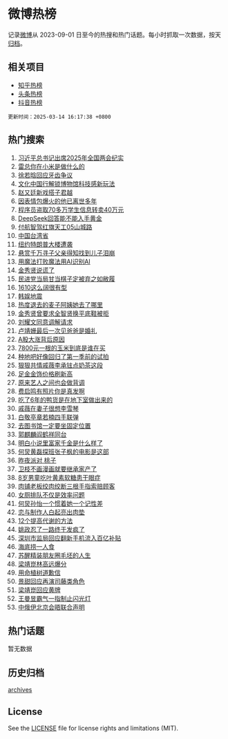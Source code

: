 # 微博热榜

记录[微博](https://www.weibo.com)从 2023-09-01 日至今的热搜和热门话题。每小时抓取一次数据，按天[归档](archives)。

## 相关项目

- [知乎热榜](https://github.com/hotarchive/zhihu)
- [头条热榜](https://github.com/hotarchive/toutiao)
- [抖音热榜](https://github.com/hotarchive/douyin)


`更新时间：2025-03-14 16:17:38 +0800`

## 热门搜索

1. [习近平总书记出席2025年全国两会纪实](https://m.weibo.cn/search?containerid=100103type%3D1%26t%3D10%26q%3D%23%E4%B9%A0%E8%BF%91%E5%B9%B3%E6%80%BB%E4%B9%A6%E8%AE%B0%E5%87%BA%E5%B8%AD2025%E5%B9%B4%E5%85%A8%E5%9B%BD%E4%B8%A4%E4%BC%9A%E7%BA%AA%E5%AE%9E%23&stream_entry_id=51&isnewpage=1&extparam=seat%3D1%26cate%3D10103%26dgr%3D0%26filter_type%3Drealtimehot%26stream_entry_id%3D51%26c_type%3D51%26q%3D%2523%25E4%25B9%25A0%25E8%25BF%2591%25E5%25B9%25B3%25E6%2580%25BB%25E4%25B9%25A6%25E8%25AE%25B0%25E5%2587%25BA%25E5%25B8%25AD2025%25E5%25B9%25B4%25E5%2585%25A8%25E5%259B%25BD%25E4%25B8%25A4%25E4%25BC%259A%25E7%25BA%25AA%25E5%25AE%259E%2523%26pos%3D0%26display_time%3D1741940257%26pre_seqid%3D17419402569780352105856)
1. [雷总你在小米是做什么的](https://m.weibo.cn/search?containerid=100103type%3D1%26t%3D10%26q%3D%E9%9B%B7%E6%80%BB%E4%BD%A0%E5%9C%A8%E5%B0%8F%E7%B1%B3%E6%98%AF%E5%81%9A%E4%BB%80%E4%B9%88%E7%9A%84&stream_entry_id=31&isnewpage=1&extparam=seat%3D1%26filter_type%3Drealtimehot%26c_type%3D31%26lcate%3D5001%26pos%3D0%26cate%3D5001%26flag%3D0%26q%3D%25E9%259B%25B7%25E6%2580%25BB%25E4%25BD%25A0%25E5%259C%25A8%25E5%25B0%258F%25E7%25B1%25B3%25E6%2598%25AF%25E5%2581%259A%25E4%25BB%2580%25E4%25B9%2588%25E7%259A%2584%26stream_entry_id%3D31%26band_rank%3D1%26realpos%3D1%26dgr%3D0%26display_time%3D1741940257%26pre_seqid%3D17419402569780352105856)
1. [徐若晗回应牙齿争议](https://m.weibo.cn/search?containerid=100103type%3D1%26t%3D10%26q%3D%23%E5%BE%90%E8%8B%A5%E6%99%97%E5%9B%9E%E5%BA%94%E7%89%99%E9%BD%BF%E4%BA%89%E8%AE%AE%23&stream_entry_id=31&isnewpage=1&extparam=seat%3D1%26filter_type%3Drealtimehot%26c_type%3D31%26lcate%3D5001%26pos%3D1%26cate%3D5001%26flag%3D1%26q%3D%2523%25E5%25BE%2590%25E8%258B%25A5%25E6%2599%2597%25E5%259B%259E%25E5%25BA%2594%25E7%2589%2599%25E9%25BD%25BF%25E4%25BA%2589%25E8%25AE%25AE%2523%26stream_entry_id%3D31%26band_rank%3D2%26realpos%3D2%26dgr%3D0%26display_time%3D1741940257%26pre_seqid%3D17419402569780352105856)
1. [文化中国行解锁博物馆科技感新玩法](https://m.weibo.cn/search?containerid=100103type%3D1%26t%3D10%26q%3D%23%E6%96%87%E5%8C%96%E4%B8%AD%E5%9B%BD%E8%A1%8C%E8%A7%A3%E9%94%81%E5%8D%9A%E7%89%A9%E9%A6%86%E7%A7%91%E6%8A%80%E6%84%9F%E6%96%B0%E7%8E%A9%E6%B3%95%23&stream_entry_id=31&isnewpage=1&extparam=seat%3D1%26filter_type%3Drealtimehot%26c_type%3D31%26lcate%3D5001%26pos%3D2%26cate%3D5001%26flag%3D0%26q%3D%2523%25E6%2596%2587%25E5%258C%2596%25E4%25B8%25AD%25E5%259B%25BD%25E8%25A1%258C%25E8%25A7%25A3%25E9%2594%2581%25E5%258D%259A%25E7%2589%25A9%25E9%25A6%2586%25E7%25A7%2591%25E6%258A%2580%25E6%2584%259F%25E6%2596%25B0%25E7%258E%25A9%25E6%25B3%2595%2523%26stream_entry_id%3D31%26band_rank%3D3%26realpos%3D3%26dgr%3D0%26display_time%3D1741940257%26pre_seqid%3D17419402569780352105856)
1. [赵又廷新戏搭子君越](https://m.weibo.cn/search?containerid=100103type%3D1%26t%3D10%26q%3D%23%E8%B5%B5%E5%8F%88%E5%BB%B7%E6%96%B0%E6%88%8F%E6%90%AD%E5%AD%90%E5%90%9B%E8%B6%8A%23&stream_entry_id=31&isnewpage=1&extparam=seat%3D1%26is_ad_pos%3D1%26filter_type%3Drealtimehot%26c_type%3D31%26lcate%3D5001%26pos%3D3%26cate%3D5001%26adid%3D278841%26q%3D%2523%25E8%25B5%25B5%25E5%258F%2588%25E5%25BB%25B7%25E6%2596%25B0%25E6%2588%258F%25E6%2590%25AD%25E5%25AD%2590%25E5%2590%259B%25E8%25B6%258A%2523%26dgr%3D0%26band_rank%3D4%26stream_entry_id%3D31%26topic_ad%3D1%26display_time%3D1741940257%26pre_seqid%3D17419402569780352105856)
1. [因表情包爆火的他已离世多年](https://m.weibo.cn/search?containerid=100103type%3D1%26t%3D10%26q%3D%23%E5%9B%A0%E8%A1%A8%E6%83%85%E5%8C%85%E7%88%86%E7%81%AB%E7%9A%84%E4%BB%96%E5%B7%B2%E7%A6%BB%E4%B8%96%E5%A4%9A%E5%B9%B4%23&stream_entry_id=31&isnewpage=1&extparam=seat%3D1%26filter_type%3Drealtimehot%26c_type%3D31%26lcate%3D5001%26pos%3D4%26cate%3D5001%26flag%3D1%26q%3D%2523%25E5%259B%25A0%25E8%25A1%25A8%25E6%2583%2585%25E5%258C%2585%25E7%2588%2586%25E7%2581%25AB%25E7%259A%2584%25E4%25BB%2596%25E5%25B7%25B2%25E7%25A6%25BB%25E4%25B8%2596%25E5%25A4%259A%25E5%25B9%25B4%2523%26stream_entry_id%3D31%26band_rank%3D4%26realpos%3D4%26dgr%3D0%26display_time%3D1741940257%26pre_seqid%3D17419402569780352105856)
1. [程序员盗取70多万学生信息转卖40万元](https://m.weibo.cn/search?containerid=100103type%3D1%26t%3D10%26q%3D%23%E7%A8%8B%E5%BA%8F%E5%91%98%E7%9B%97%E5%8F%9670%E5%A4%9A%E4%B8%87%E5%AD%A6%E7%94%9F%E4%BF%A1%E6%81%AF%E8%BD%AC%E5%8D%9640%E4%B8%87%E5%85%83%23&stream_entry_id=31&isnewpage=1&extparam=seat%3D1%26filter_type%3Drealtimehot%26c_type%3D31%26lcate%3D5001%26pos%3D5%26cate%3D5001%26flag%3D1%26q%3D%2523%25E7%25A8%258B%25E5%25BA%258F%25E5%2591%2598%25E7%259B%2597%25E5%258F%259670%25E5%25A4%259A%25E4%25B8%2587%25E5%25AD%25A6%25E7%2594%259F%25E4%25BF%25A1%25E6%2581%25AF%25E8%25BD%25AC%25E5%258D%259640%25E4%25B8%2587%25E5%2585%2583%2523%26stream_entry_id%3D31%26band_rank%3D5%26realpos%3D5%26dgr%3D0%26display_time%3D1741940257%26pre_seqid%3D17419402569780352105856)
1. [DeepSeek回答能不能入手黄金](https://m.weibo.cn/search?containerid=100103type%3D1%26t%3D10%26q%3D%23DeepSeek%E5%9B%9E%E7%AD%94%E8%83%BD%E4%B8%8D%E8%83%BD%E5%85%A5%E6%89%8B%E9%BB%84%E9%87%91%23&stream_entry_id=31&isnewpage=1&extparam=seat%3D1%26filter_type%3Drealtimehot%26c_type%3D31%26lcate%3D5001%26pos%3D6%26cate%3D5001%26flag%3D0%26q%3D%2523DeepSeek%25E5%259B%259E%25E7%25AD%2594%25E8%2583%25BD%25E4%25B8%258D%25E8%2583%25BD%25E5%2585%25A5%25E6%2589%258B%25E9%25BB%2584%25E9%2587%2591%2523%26stream_entry_id%3D31%26band_rank%3D6%26realpos%3D6%26dgr%3D0%26display_time%3D1741940257%26pre_seqid%3D17419402569780352105856)
1. [付航智驾红旗天工05山城路](https://m.weibo.cn/search?containerid=100103type%3D1%26t%3D10%26q%3D%23%E4%BB%98%E8%88%AA%E6%99%BA%E9%A9%BE%E7%BA%A2%E6%97%97%E5%A4%A9%E5%B7%A505%E5%B1%B1%E5%9F%8E%E8%B7%AF%23&stream_entry_id=31&isnewpage=1&extparam=seat%3D1%26is_ad_pos%3D1%26filter_type%3Drealtimehot%26c_type%3D31%26lcate%3D5001%26pos%3D7%26cate%3D5001%26adid%3D279066%26q%3D%2523%25E4%25BB%2598%25E8%2588%25AA%25E6%2599%25BA%25E9%25A9%25BE%25E7%25BA%25A2%25E6%2597%2597%25E5%25A4%25A9%25E5%25B7%25A505%25E5%25B1%25B1%25E5%259F%258E%25E8%25B7%25AF%2523%26dgr%3D0%26band_rank%3D7%26stream_entry_id%3D31%26topic_ad%3D1%26display_time%3D1741940257%26pre_seqid%3D17419402569780352105856)
1. [中国台湾省](https://m.weibo.cn/search?containerid=100103type%3D1%26t%3D10%26q%3D%23%E4%B8%AD%E5%9B%BD%E5%8F%B0%E6%B9%BE%E7%9C%81%23&stream_entry_id=31&isnewpage=1&extparam=seat%3D1%26filter_type%3Drealtimehot%26c_type%3D31%26lcate%3D5001%26pos%3D8%26cate%3D5001%26flag%3D16%26q%3D%2523%25E4%25B8%25AD%25E5%259B%25BD%25E5%258F%25B0%25E6%25B9%25BE%25E7%259C%2581%2523%26stream_entry_id%3D31%26band_rank%3D7%26realpos%3D7%26dgr%3D0%26display_time%3D1741940257%26pre_seqid%3D17419402569780352105856)
1. [纽约特朗普大楼遭袭](https://m.weibo.cn/search?containerid=100103type%3D1%26t%3D10%26q%3D%23%E7%BA%BD%E7%BA%A6%E7%89%B9%E6%9C%97%E6%99%AE%E5%A4%A7%E6%A5%BC%E9%81%AD%E8%A2%AD%23&stream_entry_id=31&isnewpage=1&extparam=seat%3D1%26filter_type%3Drealtimehot%26c_type%3D31%26lcate%3D5001%26pos%3D9%26cate%3D5001%26flag%3D1%26q%3D%2523%25E7%25BA%25BD%25E7%25BA%25A6%25E7%2589%25B9%25E6%259C%2597%25E6%2599%25AE%25E5%25A4%25A7%25E6%25A5%25BC%25E9%2581%25AD%25E8%25A2%25AD%2523%26stream_entry_id%3D31%26band_rank%3D8%26realpos%3D8%26dgr%3D0%26display_time%3D1741940257%26pre_seqid%3D17419402569780352105856)
1. [悬赏千万寻子父亲得知找到儿子泪崩](https://m.weibo.cn/search?containerid=100103type%3D1%26t%3D10%26q%3D%23%E6%82%AC%E8%B5%8F%E5%8D%83%E4%B8%87%E5%AF%BB%E5%AD%90%E7%88%B6%E4%BA%B2%E5%BE%97%E7%9F%A5%E6%89%BE%E5%88%B0%E5%84%BF%E5%AD%90%E6%B3%AA%E5%B4%A9%23&stream_entry_id=31&isnewpage=1&extparam=seat%3D1%26filter_type%3Drealtimehot%26c_type%3D31%26lcate%3D5001%26pos%3D10%26cate%3D5001%26flag%3D1%26q%3D%2523%25E6%2582%25AC%25E8%25B5%258F%25E5%258D%2583%25E4%25B8%2587%25E5%25AF%25BB%25E5%25AD%2590%25E7%2588%25B6%25E4%25BA%25B2%25E5%25BE%2597%25E7%259F%25A5%25E6%2589%25BE%25E5%2588%25B0%25E5%2584%25BF%25E5%25AD%2590%25E6%25B3%25AA%25E5%25B4%25A9%2523%26stream_entry_id%3D31%26band_rank%3D9%26realpos%3D9%26dgr%3D0%26display_time%3D1741940257%26pre_seqid%3D17419402569780352105856)
1. [用魔法打败魔法用AI识别AI](https://m.weibo.cn/search?containerid=100103type%3D1%26t%3D10%26q%3D%23%E7%94%A8%E9%AD%94%E6%B3%95%E6%89%93%E8%B4%A5%E9%AD%94%E6%B3%95%E7%94%A8AI%E8%AF%86%E5%88%ABAI%23&stream_entry_id=31&isnewpage=1&extparam=seat%3D1%26filter_type%3Drealtimehot%26c_type%3D31%26lcate%3D5001%26pos%3D11%26cate%3D5001%26flag%3D1%26q%3D%2523%25E7%2594%25A8%25E9%25AD%2594%25E6%25B3%2595%25E6%2589%2593%25E8%25B4%25A5%25E9%25AD%2594%25E6%25B3%2595%25E7%2594%25A8AI%25E8%25AF%2586%25E5%2588%25ABAI%2523%26stream_entry_id%3D31%26band_rank%3D10%26realpos%3D10%26dgr%3D0%26display_time%3D1741940257%26pre_seqid%3D17419402569780352105856)
1. [金秀贤说谎了](https://m.weibo.cn/search?containerid=100103type%3D1%26t%3D10%26q%3D%23%E9%87%91%E7%A7%80%E8%B4%A4%E8%AF%B4%E8%B0%8E%E4%BA%86%23&stream_entry_id=31&isnewpage=1&extparam=seat%3D1%26filter_type%3Drealtimehot%26c_type%3D31%26lcate%3D5001%26pos%3D12%26cate%3D5001%26flag%3D1%26q%3D%2523%25E9%2587%2591%25E7%25A7%2580%25E8%25B4%25A4%25E8%25AF%25B4%25E8%25B0%258E%25E4%25BA%2586%2523%26stream_entry_id%3D31%26band_rank%3D11%26realpos%3D11%26dgr%3D0%26display_time%3D1741940257%26pre_seqid%3D17419402569780352105856)
1. [民进党当局甘当棋子定被弃之如敝履](https://m.weibo.cn/search?containerid=100103type%3D1%26t%3D10%26q%3D%23%E6%B0%91%E8%BF%9B%E5%85%9A%E5%BD%93%E5%B1%80%E7%94%98%E5%BD%93%E6%A3%8B%E5%AD%90%E5%AE%9A%E8%A2%AB%E5%BC%83%E4%B9%8B%E5%A6%82%E6%95%9D%E5%B1%A5%23&stream_entry_id=31&isnewpage=1&extparam=seat%3D1%26filter_type%3Drealtimehot%26c_type%3D31%26lcate%3D5001%26pos%3D13%26cate%3D5001%26flag%3D1%26q%3D%2523%25E6%25B0%2591%25E8%25BF%259B%25E5%2585%259A%25E5%25BD%2593%25E5%25B1%2580%25E7%2594%2598%25E5%25BD%2593%25E6%25A3%258B%25E5%25AD%2590%25E5%25AE%259A%25E8%25A2%25AB%25E5%25BC%2583%25E4%25B9%258B%25E5%25A6%2582%25E6%2595%259D%25E5%25B1%25A5%2523%26stream_entry_id%3D31%26band_rank%3D12%26realpos%3D12%26dgr%3D0%26display_time%3D1741940257%26pre_seqid%3D17419402569780352105856)
1. [1610这么阔很有型](https://m.weibo.cn/search?containerid=100103type%3D1%26t%3D10%26q%3D%231610%E8%BF%99%E4%B9%88%E9%98%94%E5%BE%88%E6%9C%89%E5%9E%8B%23&stream_entry_id=31&isnewpage=1&extparam=seat%3D1%26filter_type%3Drealtimehot%26c_type%3D31%26lcate%3D5001%26pos%3D14%26cate%3D5001%26flag%3D1%26realpos%3D13%26q%3D%25231610%25E8%25BF%2599%25E4%25B9%2588%25E9%2598%2594%25E5%25BE%2588%25E6%259C%2589%25E5%259E%258B%2523%26dgr%3D0%26band_rank%3D13%26stream_entry_id%3D31%26adid%3D279086%26display_time%3D1741940257%26pre_seqid%3D17419402569780352105856)
1. [韩娱地震](https://m.weibo.cn/search?containerid=100103type%3D1%26t%3D10%26q%3D%E9%9F%A9%E5%A8%B1%E5%9C%B0%E9%9C%87&stream_entry_id=31&isnewpage=1&extparam=seat%3D1%26filter_type%3Drealtimehot%26c_type%3D31%26lcate%3D5001%26pos%3D15%26cate%3D5001%26flag%3D2%26q%3D%25E9%259F%25A9%25E5%25A8%25B1%25E5%259C%25B0%25E9%259C%2587%26stream_entry_id%3D31%26band_rank%3D14%26realpos%3D14%26dgr%3D0%26display_time%3D1741940257%26pre_seqid%3D17419402569780352105856)
1. [热度退去的麦子阿姨她去了哪里](https://m.weibo.cn/search?containerid=100103type%3D1%26t%3D10%26q%3D%23%E7%83%AD%E5%BA%A6%E9%80%80%E5%8E%BB%E7%9A%84%E9%BA%A6%E5%AD%90%E9%98%BF%E5%A7%A8%E5%A5%B9%E5%8E%BB%E4%BA%86%E5%93%AA%E9%87%8C%23&stream_entry_id=31&isnewpage=1&extparam=seat%3D1%26filter_type%3Drealtimehot%26c_type%3D31%26lcate%3D5001%26pos%3D16%26cate%3D5001%26flag%3D1%26q%3D%2523%25E7%2583%25AD%25E5%25BA%25A6%25E9%2580%2580%25E5%258E%25BB%25E7%259A%2584%25E9%25BA%25A6%25E5%25AD%2590%25E9%2598%25BF%25E5%25A7%25A8%25E5%25A5%25B9%25E5%258E%25BB%25E4%25BA%2586%25E5%2593%25AA%25E9%2587%258C%2523%26stream_entry_id%3D31%26band_rank%3D15%26realpos%3D15%26dgr%3D0%26display_time%3D1741940257%26pre_seqid%3D17419402569780352105856)
1. [金秀贤曾要求全智贤换平底鞋被拒](https://m.weibo.cn/search?containerid=100103type%3D1%26t%3D10%26q%3D%23%E9%87%91%E7%A7%80%E8%B4%A4%E6%9B%BE%E8%A6%81%E6%B1%82%E5%85%A8%E6%99%BA%E8%B4%A4%E6%8D%A2%E5%B9%B3%E5%BA%95%E9%9E%8B%E8%A2%AB%E6%8B%92%23&stream_entry_id=31&isnewpage=1&extparam=seat%3D1%26filter_type%3Drealtimehot%26c_type%3D31%26lcate%3D5001%26pos%3D17%26cate%3D5001%26flag%3D1%26q%3D%2523%25E9%2587%2591%25E7%25A7%2580%25E8%25B4%25A4%25E6%259B%25BE%25E8%25A6%2581%25E6%25B1%2582%25E5%2585%25A8%25E6%2599%25BA%25E8%25B4%25A4%25E6%258D%25A2%25E5%25B9%25B3%25E5%25BA%2595%25E9%259E%258B%25E8%25A2%25AB%25E6%258B%2592%2523%26stream_entry_id%3D31%26band_rank%3D16%26realpos%3D16%26dgr%3D0%26display_time%3D1741940257%26pre_seqid%3D17419402569780352105856)
1. [刘耀文同意调解请求](https://m.weibo.cn/search?containerid=100103type%3D1%26t%3D10%26q%3D%23%E5%88%98%E8%80%80%E6%96%87%E5%90%8C%E6%84%8F%E8%B0%83%E8%A7%A3%E8%AF%B7%E6%B1%82%23&stream_entry_id=31&isnewpage=1&extparam=seat%3D1%26filter_type%3Drealtimehot%26c_type%3D31%26lcate%3D5001%26pos%3D18%26cate%3D5001%26flag%3D1%26q%3D%2523%25E5%2588%2598%25E8%2580%2580%25E6%2596%2587%25E5%2590%258C%25E6%2584%258F%25E8%25B0%2583%25E8%25A7%25A3%25E8%25AF%25B7%25E6%25B1%2582%2523%26stream_entry_id%3D31%26band_rank%3D17%26realpos%3D17%26dgr%3D0%26display_time%3D1741940257%26pre_seqid%3D17419402569780352105856)
1. [卢靖姗最后一次见爸爸是婚礼](https://m.weibo.cn/search?containerid=100103type%3D1%26t%3D10%26q%3D%23%E5%8D%A2%E9%9D%96%E5%A7%97%E6%9C%80%E5%90%8E%E4%B8%80%E6%AC%A1%E8%A7%81%E7%88%B8%E7%88%B8%E6%98%AF%E5%A9%9A%E7%A4%BC%23&stream_entry_id=31&isnewpage=1&extparam=seat%3D1%26filter_type%3Drealtimehot%26c_type%3D31%26lcate%3D5001%26pos%3D19%26cate%3D5001%26flag%3D1%26q%3D%2523%25E5%258D%25A2%25E9%259D%2596%25E5%25A7%2597%25E6%259C%2580%25E5%2590%258E%25E4%25B8%2580%25E6%25AC%25A1%25E8%25A7%2581%25E7%2588%25B8%25E7%2588%25B8%25E6%2598%25AF%25E5%25A9%259A%25E7%25A4%25BC%2523%26stream_entry_id%3D31%26band_rank%3D18%26realpos%3D18%26dgr%3D0%26display_time%3D1741940257%26pre_seqid%3D17419402569780352105856)
1. [A股大涨背后原因](https://m.weibo.cn/search?containerid=100103type%3D1%26t%3D10%26q%3D%23A%E8%82%A1%E5%A4%A7%E6%B6%A8%E8%83%8C%E5%90%8E%E5%8E%9F%E5%9B%A0%23&stream_entry_id=31&isnewpage=1&extparam=seat%3D1%26filter_type%3Drealtimehot%26c_type%3D31%26lcate%3D5001%26pos%3D20%26cate%3D5001%26flag%3D0%26q%3D%2523A%25E8%2582%25A1%25E5%25A4%25A7%25E6%25B6%25A8%25E8%2583%258C%25E5%2590%258E%25E5%258E%259F%25E5%259B%25A0%2523%26stream_entry_id%3D31%26band_rank%3D19%26realpos%3D19%26dgr%3D0%26display_time%3D1741940257%26pre_seqid%3D17419402569780352105856)
1. [7800元一根的玉米到底是谁在买](https://m.weibo.cn/search?containerid=100103type%3D1%26t%3D10%26q%3D%237800%E5%85%83%E4%B8%80%E6%A0%B9%E7%9A%84%E7%8E%89%E7%B1%B3%E5%88%B0%E5%BA%95%E6%98%AF%E8%B0%81%E5%9C%A8%E4%B9%B0%23&stream_entry_id=31&isnewpage=1&extparam=seat%3D1%26filter_type%3Drealtimehot%26c_type%3D31%26lcate%3D5001%26pos%3D21%26cate%3D5001%26flag%3D1%26q%3D%25237800%25E5%2585%2583%25E4%25B8%2580%25E6%25A0%25B9%25E7%259A%2584%25E7%258E%2589%25E7%25B1%25B3%25E5%2588%25B0%25E5%25BA%2595%25E6%2598%25AF%25E8%25B0%2581%25E5%259C%25A8%25E4%25B9%25B0%2523%26stream_entry_id%3D31%26band_rank%3D20%26realpos%3D20%26dgr%3D0%26display_time%3D1741940257%26pre_seqid%3D17419402569780352105856)
1. [种地吧好像回归了第一季前的试拍](https://m.weibo.cn/search?containerid=100103type%3D1%26t%3D10%26q%3D%E7%A7%8D%E5%9C%B0%E5%90%A7%E5%A5%BD%E5%83%8F%E5%9B%9E%E5%BD%92%E4%BA%86%E7%AC%AC%E4%B8%80%E5%AD%A3%E5%89%8D%E7%9A%84%E8%AF%95%E6%8B%8D&stream_entry_id=31&isnewpage=1&extparam=seat%3D1%26filter_type%3Drealtimehot%26c_type%3D31%26lcate%3D5001%26pos%3D22%26cate%3D5001%26flag%3D1%26q%3D%25E7%25A7%258D%25E5%259C%25B0%25E5%2590%25A7%25E5%25A5%25BD%25E5%2583%258F%25E5%259B%259E%25E5%25BD%2592%25E4%25BA%2586%25E7%25AC%25AC%25E4%25B8%2580%25E5%25AD%25A3%25E5%2589%258D%25E7%259A%2584%25E8%25AF%2595%25E6%258B%258D%26stream_entry_id%3D31%26band_rank%3D21%26realpos%3D21%26dgr%3D0%26display_time%3D1741940257%26pre_seqid%3D17419402569780352105856)
1. [狠狠共情戚薇李承铉点奶茶这段](https://m.weibo.cn/search?containerid=100103type%3D1%26t%3D10%26q%3D%E7%8B%A0%E7%8B%A0%E5%85%B1%E6%83%85%E6%88%9A%E8%96%87%E6%9D%8E%E6%89%BF%E9%93%89%E7%82%B9%E5%A5%B6%E8%8C%B6%E8%BF%99%E6%AE%B5&stream_entry_id=31&isnewpage=1&extparam=seat%3D1%26filter_type%3Drealtimehot%26c_type%3D31%26lcate%3D5001%26pos%3D23%26cate%3D5001%26flag%3D1%26q%3D%25E7%258B%25A0%25E7%258B%25A0%25E5%2585%25B1%25E6%2583%2585%25E6%2588%259A%25E8%2596%2587%25E6%259D%258E%25E6%2589%25BF%25E9%2593%2589%25E7%2582%25B9%25E5%25A5%25B6%25E8%258C%25B6%25E8%25BF%2599%25E6%25AE%25B5%26stream_entry_id%3D31%26band_rank%3D22%26realpos%3D22%26dgr%3D0%26display_time%3D1741940257%26pre_seqid%3D17419402569780352105856)
1. [足金金饰价格刷新高](https://m.weibo.cn/search?containerid=100103type%3D1%26t%3D10%26q%3D%23%E8%B6%B3%E9%87%91%E9%87%91%E9%A5%B0%E4%BB%B7%E6%A0%BC%E5%88%B7%E6%96%B0%E9%AB%98%23&stream_entry_id=31&isnewpage=1&extparam=seat%3D1%26filter_type%3Drealtimehot%26c_type%3D31%26lcate%3D5001%26pos%3D24%26cate%3D5001%26flag%3D0%26q%3D%2523%25E8%25B6%25B3%25E9%2587%2591%25E9%2587%2591%25E9%25A5%25B0%25E4%25BB%25B7%25E6%25A0%25BC%25E5%2588%25B7%25E6%2596%25B0%25E9%25AB%2598%2523%26stream_entry_id%3D31%26band_rank%3D23%26realpos%3D23%26dgr%3D0%26display_time%3D1741940257%26pre_seqid%3D17419402569780352105856)
1. [原来艺人之间也会做背调](https://m.weibo.cn/search?containerid=100103type%3D1%26t%3D10%26q%3D%E5%8E%9F%E6%9D%A5%E8%89%BA%E4%BA%BA%E4%B9%8B%E9%97%B4%E4%B9%9F%E4%BC%9A%E5%81%9A%E8%83%8C%E8%B0%83&stream_entry_id=31&isnewpage=1&extparam=seat%3D1%26filter_type%3Drealtimehot%26c_type%3D31%26lcate%3D5001%26pos%3D25%26cate%3D5001%26flag%3D1%26q%3D%25E5%258E%259F%25E6%259D%25A5%25E8%2589%25BA%25E4%25BA%25BA%25E4%25B9%258B%25E9%2597%25B4%25E4%25B9%259F%25E4%25BC%259A%25E5%2581%259A%25E8%2583%258C%25E8%25B0%2583%26stream_entry_id%3D31%26band_rank%3D24%26realpos%3D24%26dgr%3D0%26display_time%3D1741940257%26pre_seqid%3D17419402569780352105856)
1. [费启鸣有照片你是真发啊](https://m.weibo.cn/search?containerid=100103type%3D1%26t%3D10%26q%3D%E8%B4%B9%E5%90%AF%E9%B8%A3%E6%9C%89%E7%85%A7%E7%89%87%E4%BD%A0%E6%98%AF%E7%9C%9F%E5%8F%91%E5%95%8A&stream_entry_id=31&isnewpage=1&extparam=seat%3D1%26filter_type%3Drealtimehot%26c_type%3D31%26lcate%3D5001%26pos%3D26%26cate%3D5001%26flag%3D1%26q%3D%25E8%25B4%25B9%25E5%2590%25AF%25E9%25B8%25A3%25E6%259C%2589%25E7%2585%25A7%25E7%2589%2587%25E4%25BD%25A0%25E6%2598%25AF%25E7%259C%259F%25E5%258F%2591%25E5%2595%258A%26stream_entry_id%3D31%26band_rank%3D25%26realpos%3D25%26dgr%3D0%26display_time%3D1741940257%26pre_seqid%3D17419402569780352105856)
1. [吃了6年的鸭货是在地下室做出来的](https://m.weibo.cn/search?containerid=100103type%3D1%26t%3D10%26q%3D%23%E5%90%83%E4%BA%866%E5%B9%B4%E7%9A%84%E9%B8%AD%E8%B4%A7%E6%98%AF%E5%9C%A8%E5%9C%B0%E4%B8%8B%E5%AE%A4%E5%81%9A%E5%87%BA%E6%9D%A5%E7%9A%84%23&stream_entry_id=31&isnewpage=1&extparam=seat%3D1%26filter_type%3Drealtimehot%26c_type%3D31%26lcate%3D5001%26pos%3D27%26cate%3D5001%26flag%3D1%26q%3D%2523%25E5%2590%2583%25E4%25BA%25866%25E5%25B9%25B4%25E7%259A%2584%25E9%25B8%25AD%25E8%25B4%25A7%25E6%2598%25AF%25E5%259C%25A8%25E5%259C%25B0%25E4%25B8%258B%25E5%25AE%25A4%25E5%2581%259A%25E5%2587%25BA%25E6%259D%25A5%25E7%259A%2584%2523%26stream_entry_id%3D31%26band_rank%3D26%26realpos%3D26%26dgr%3D0%26display_time%3D1741940257%26pre_seqid%3D17419402569780352105856)
1. [戚薇在妻子很想李雪琴](https://m.weibo.cn/search?containerid=100103type%3D1%26t%3D10%26q%3D%E6%88%9A%E8%96%87%E5%9C%A8%E5%A6%BB%E5%AD%90%E5%BE%88%E6%83%B3%E6%9D%8E%E9%9B%AA%E7%90%B4&stream_entry_id=31&isnewpage=1&extparam=seat%3D1%26filter_type%3Drealtimehot%26c_type%3D31%26lcate%3D5001%26pos%3D28%26cate%3D5001%26flag%3D1%26q%3D%25E6%2588%259A%25E8%2596%2587%25E5%259C%25A8%25E5%25A6%25BB%25E5%25AD%2590%25E5%25BE%2588%25E6%2583%25B3%25E6%259D%258E%25E9%259B%25AA%25E7%2590%25B4%26stream_entry_id%3D31%26band_rank%3D27%26realpos%3D27%26dgr%3D0%26display_time%3D1741940257%26pre_seqid%3D17419402569780352105856)
1. [白敬亭章若楠四手联弹](https://m.weibo.cn/search?containerid=100103type%3D1%26t%3D10%26q%3D%E7%99%BD%E6%95%AC%E4%BA%AD%E7%AB%A0%E8%8B%A5%E6%A5%A0%E5%9B%9B%E6%89%8B%E8%81%94%E5%BC%B9&stream_entry_id=31&isnewpage=1&extparam=seat%3D1%26filter_type%3Drealtimehot%26c_type%3D31%26lcate%3D5001%26pos%3D29%26cate%3D5001%26flag%3D0%26q%3D%25E7%2599%25BD%25E6%2595%25AC%25E4%25BA%25AD%25E7%25AB%25A0%25E8%258B%25A5%25E6%25A5%25A0%25E5%259B%259B%25E6%2589%258B%25E8%2581%2594%25E5%25BC%25B9%26stream_entry_id%3D31%26band_rank%3D28%26realpos%3D28%26dgr%3D0%26display_time%3D1741940257%26pre_seqid%3D17419402569780352105856)
1. [去图书馆一定要坐固定位置](https://m.weibo.cn/search?containerid=100103type%3D1%26t%3D10%26q%3D%23%E5%8E%BB%E5%9B%BE%E4%B9%A6%E9%A6%86%E4%B8%80%E5%AE%9A%E8%A6%81%E5%9D%90%E5%9B%BA%E5%AE%9A%E4%BD%8D%E7%BD%AE%23&stream_entry_id=31&isnewpage=1&extparam=seat%3D1%26filter_type%3Drealtimehot%26c_type%3D31%26lcate%3D5001%26pos%3D30%26cate%3D5001%26flag%3D1%26q%3D%2523%25E5%258E%25BB%25E5%259B%25BE%25E4%25B9%25A6%25E9%25A6%2586%25E4%25B8%2580%25E5%25AE%259A%25E8%25A6%2581%25E5%259D%2590%25E5%259B%25BA%25E5%25AE%259A%25E4%25BD%258D%25E7%25BD%25AE%2523%26stream_entry_id%3D31%26band_rank%3D29%26realpos%3D29%26dgr%3D0%26display_time%3D1741940257%26pre_seqid%3D17419402569780352105856)
1. [郭麒麟阎鹤祥同台](https://m.weibo.cn/search?containerid=100103type%3D1%26t%3D10%26q%3D%E9%83%AD%E9%BA%92%E9%BA%9F%E9%98%8E%E9%B9%A4%E7%A5%A5%E5%90%8C%E5%8F%B0&stream_entry_id=31&isnewpage=1&extparam=seat%3D1%26filter_type%3Drealtimehot%26c_type%3D31%26lcate%3D5001%26pos%3D31%26cate%3D5001%26flag%3D1%26q%3D%25E9%2583%25AD%25E9%25BA%2592%25E9%25BA%259F%25E9%2598%258E%25E9%25B9%25A4%25E7%25A5%25A5%25E5%2590%258C%25E5%258F%25B0%26stream_entry_id%3D31%26band_rank%3D30%26realpos%3D30%26dgr%3D0%26display_time%3D1741940257%26pre_seqid%3D17419402569780352105856)
1. [明白小说里富家千金是什么样了](https://m.weibo.cn/search?containerid=100103type%3D1%26t%3D10%26q%3D%E6%98%8E%E7%99%BD%E5%B0%8F%E8%AF%B4%E9%87%8C%E5%AF%8C%E5%AE%B6%E5%8D%83%E9%87%91%E6%98%AF%E4%BB%80%E4%B9%88%E6%A0%B7%E4%BA%86&stream_entry_id=31&isnewpage=1&extparam=seat%3D1%26filter_type%3Drealtimehot%26c_type%3D31%26lcate%3D5001%26pos%3D32%26cate%3D5001%26flag%3D1%26q%3D%25E6%2598%258E%25E7%2599%25BD%25E5%25B0%258F%25E8%25AF%25B4%25E9%2587%258C%25E5%25AF%258C%25E5%25AE%25B6%25E5%258D%2583%25E9%2587%2591%25E6%2598%25AF%25E4%25BB%2580%25E4%25B9%2588%25E6%25A0%25B7%25E4%25BA%2586%26stream_entry_id%3D31%26band_rank%3D31%26realpos%3D31%26dgr%3D0%26display_time%3D1741940257%26pre_seqid%3D17419402569780352105856)
1. [何炅黄磊探班张子枫的电影是这部](https://m.weibo.cn/search?containerid=100103type%3D1%26t%3D10%26q%3D%E4%BD%95%E7%82%85%E9%BB%84%E7%A3%8A%E6%8E%A2%E7%8F%AD%E5%BC%A0%E5%AD%90%E6%9E%AB%E7%9A%84%E7%94%B5%E5%BD%B1%E6%98%AF%E8%BF%99%E9%83%A8&stream_entry_id=31&isnewpage=1&extparam=seat%3D1%26filter_type%3Drealtimehot%26c_type%3D31%26lcate%3D5001%26pos%3D33%26cate%3D5001%26flag%3D0%26q%3D%25E4%25BD%2595%25E7%2582%2585%25E9%25BB%2584%25E7%25A3%258A%25E6%258E%25A2%25E7%258F%25AD%25E5%25BC%25A0%25E5%25AD%2590%25E6%259E%25AB%25E7%259A%2584%25E7%2594%25B5%25E5%25BD%25B1%25E6%2598%25AF%25E8%25BF%2599%25E9%2583%25A8%26stream_entry_id%3D31%26band_rank%3D32%26realpos%3D32%26dgr%3D0%26display_time%3D1741940257%26pre_seqid%3D17419402569780352105856)
1. [昨夜派对 桃子](https://m.weibo.cn/search?containerid=100103type%3D1%26t%3D10%26q%3D%E6%98%A8%E5%A4%9C%E6%B4%BE%E5%AF%B9+%E6%A1%83%E5%AD%90&stream_entry_id=31&isnewpage=1&extparam=seat%3D1%26filter_type%3Drealtimehot%26c_type%3D31%26lcate%3D5001%26pos%3D34%26cate%3D5001%26flag%3D1%26q%3D%25E6%2598%25A8%25E5%25A4%259C%25E6%25B4%25BE%25E5%25AF%25B9%2520%25E6%25A1%2583%25E5%25AD%2590%26stream_entry_id%3D31%26band_rank%3D33%26realpos%3D33%26dgr%3D0%26display_time%3D1741940257%26pre_seqid%3D17419402569780352105856)
1. [卫枝不画漫画就要继承家产了](https://m.weibo.cn/search?containerid=100103type%3D1%26t%3D10%26q%3D%E5%8D%AB%E6%9E%9D%E4%B8%8D%E7%94%BB%E6%BC%AB%E7%94%BB%E5%B0%B1%E8%A6%81%E7%BB%A7%E6%89%BF%E5%AE%B6%E4%BA%A7%E4%BA%86&stream_entry_id=31&isnewpage=1&extparam=seat%3D1%26filter_type%3Drealtimehot%26c_type%3D31%26lcate%3D5001%26pos%3D35%26cate%3D5001%26flag%3D1%26q%3D%25E5%258D%25AB%25E6%259E%259D%25E4%25B8%258D%25E7%2594%25BB%25E6%25BC%25AB%25E7%2594%25BB%25E5%25B0%25B1%25E8%25A6%2581%25E7%25BB%25A7%25E6%2589%25BF%25E5%25AE%25B6%25E4%25BA%25A7%25E4%25BA%2586%26stream_entry_id%3D31%26band_rank%3D34%26realpos%3D34%26dgr%3D0%26display_time%3D1741940257%26pre_seqid%3D17419402569780352105856)
1. [8岁男童吃叶黄素软糖患干眼症](https://m.weibo.cn/search?containerid=100103type%3D1%26t%3D10%26q%3D%238%E5%B2%81%E7%94%B7%E7%AB%A5%E5%90%83%E5%8F%B6%E9%BB%84%E7%B4%A0%E8%BD%AF%E7%B3%96%E6%82%A3%E5%B9%B2%E7%9C%BC%E7%97%87%23&stream_entry_id=31&isnewpage=1&extparam=seat%3D1%26filter_type%3Drealtimehot%26c_type%3D31%26lcate%3D5001%26pos%3D36%26cate%3D5001%26flag%3D0%26q%3D%25238%25E5%25B2%2581%25E7%2594%25B7%25E7%25AB%25A5%25E5%2590%2583%25E5%258F%25B6%25E9%25BB%2584%25E7%25B4%25A0%25E8%25BD%25AF%25E7%25B3%2596%25E6%2582%25A3%25E5%25B9%25B2%25E7%259C%25BC%25E7%2597%2587%2523%26stream_entry_id%3D31%26band_rank%3D35%26realpos%3D35%26dgr%3D0%26display_time%3D1741940257%26pre_seqid%3D17419402569780352105856)
1. [肉铺老板绞肉绞断三根手指索赔顾客](https://m.weibo.cn/search?containerid=100103type%3D1%26t%3D10%26q%3D%23%E8%82%89%E9%93%BA%E8%80%81%E6%9D%BF%E7%BB%9E%E8%82%89%E7%BB%9E%E6%96%AD%E4%B8%89%E6%A0%B9%E6%89%8B%E6%8C%87%E7%B4%A2%E8%B5%94%E9%A1%BE%E5%AE%A2%23&stream_entry_id=31&isnewpage=1&extparam=seat%3D1%26filter_type%3Drealtimehot%26c_type%3D31%26lcate%3D5001%26pos%3D37%26cate%3D5001%26flag%3D0%26q%3D%2523%25E8%2582%2589%25E9%2593%25BA%25E8%2580%2581%25E6%259D%25BF%25E7%25BB%259E%25E8%2582%2589%25E7%25BB%259E%25E6%2596%25AD%25E4%25B8%2589%25E6%25A0%25B9%25E6%2589%258B%25E6%258C%2587%25E7%25B4%25A2%25E8%25B5%2594%25E9%25A1%25BE%25E5%25AE%25A2%2523%26stream_entry_id%3D31%26band_rank%3D36%26realpos%3D36%26dgr%3D0%26display_time%3D1741940257%26pre_seqid%3D17419402569780352105856)
1. [女厕排队不仅是效率问题](https://m.weibo.cn/search?containerid=100103type%3D1%26t%3D10%26q%3D%23%E5%A5%B3%E5%8E%95%E6%8E%92%E9%98%9F%E4%B8%8D%E4%BB%85%E6%98%AF%E6%95%88%E7%8E%87%E9%97%AE%E9%A2%98%23&stream_entry_id=31&isnewpage=1&extparam=seat%3D1%26filter_type%3Drealtimehot%26c_type%3D31%26lcate%3D5001%26pos%3D38%26cate%3D5001%26flag%3D1%26q%3D%2523%25E5%25A5%25B3%25E5%258E%2595%25E6%258E%2592%25E9%2598%259F%25E4%25B8%258D%25E4%25BB%2585%25E6%2598%25AF%25E6%2595%2588%25E7%258E%2587%25E9%2597%25AE%25E9%25A2%2598%2523%26stream_entry_id%3D31%26band_rank%3D37%26realpos%3D37%26dgr%3D0%26display_time%3D1741940257%26pre_seqid%3D17419402569780352105856)
1. [何炅孙怡一个惯着她一个记性差](https://m.weibo.cn/search?containerid=100103type%3D1%26t%3D10%26q%3D%E4%BD%95%E7%82%85%E5%AD%99%E6%80%A1%E4%B8%80%E4%B8%AA%E6%83%AF%E7%9D%80%E5%A5%B9%E4%B8%80%E4%B8%AA%E8%AE%B0%E6%80%A7%E5%B7%AE&stream_entry_id=31&isnewpage=1&extparam=seat%3D1%26filter_type%3Drealtimehot%26c_type%3D31%26lcate%3D5001%26pos%3D39%26cate%3D5001%26flag%3D1%26q%3D%25E4%25BD%2595%25E7%2582%2585%25E5%25AD%2599%25E6%2580%25A1%25E4%25B8%2580%25E4%25B8%25AA%25E6%2583%25AF%25E7%259D%2580%25E5%25A5%25B9%25E4%25B8%2580%25E4%25B8%25AA%25E8%25AE%25B0%25E6%2580%25A7%25E5%25B7%25AE%26stream_entry_id%3D31%26band_rank%3D38%26realpos%3D38%26dgr%3D0%26display_time%3D1741940257%26pre_seqid%3D17419402569780352105856)
1. [恋与制作人白起亮出肉垫](https://m.weibo.cn/search?containerid=100103type%3D1%26t%3D10%26q%3D%E6%81%8B%E4%B8%8E%E5%88%B6%E4%BD%9C%E4%BA%BA%E7%99%BD%E8%B5%B7%E4%BA%AE%E5%87%BA%E8%82%89%E5%9E%AB&stream_entry_id=31&isnewpage=1&extparam=seat%3D1%26filter_type%3Drealtimehot%26c_type%3D31%26lcate%3D5001%26pos%3D40%26cate%3D5001%26flag%3D1%26q%3D%25E6%2581%258B%25E4%25B8%258E%25E5%2588%25B6%25E4%25BD%259C%25E4%25BA%25BA%25E7%2599%25BD%25E8%25B5%25B7%25E4%25BA%25AE%25E5%2587%25BA%25E8%2582%2589%25E5%259E%25AB%26stream_entry_id%3D31%26band_rank%3D39%26realpos%3D39%26dgr%3D0%26display_time%3D1741940257%26pre_seqid%3D17419402569780352105856)
1. [12个提高代谢的方法](https://m.weibo.cn/search?containerid=100103type%3D1%26t%3D10%26q%3D12%E4%B8%AA%E6%8F%90%E9%AB%98%E4%BB%A3%E8%B0%A2%E7%9A%84%E6%96%B9%E6%B3%95&stream_entry_id=31&isnewpage=1&extparam=seat%3D1%26filter_type%3Drealtimehot%26c_type%3D31%26lcate%3D5001%26pos%3D41%26cate%3D5001%26flag%3D1%26q%3D12%25E4%25B8%25AA%25E6%258F%2590%25E9%25AB%2598%25E4%25BB%25A3%25E8%25B0%25A2%25E7%259A%2584%25E6%2596%25B9%25E6%25B3%2595%26stream_entry_id%3D31%26band_rank%3D40%26realpos%3D40%26dgr%3D0%26display_time%3D1741940257%26pre_seqid%3D17419402569780352105856)
1. [姚政忍了一路终于发疯了](https://m.weibo.cn/search?containerid=100103type%3D1%26t%3D10%26q%3D%E5%A7%9A%E6%94%BF%E5%BF%8D%E4%BA%86%E4%B8%80%E8%B7%AF%E7%BB%88%E4%BA%8E%E5%8F%91%E7%96%AF%E4%BA%86&stream_entry_id=31&isnewpage=1&extparam=seat%3D1%26filter_type%3Drealtimehot%26c_type%3D31%26lcate%3D5001%26pos%3D42%26cate%3D5001%26flag%3D1%26q%3D%25E5%25A7%259A%25E6%2594%25BF%25E5%25BF%258D%25E4%25BA%2586%25E4%25B8%2580%25E8%25B7%25AF%25E7%25BB%2588%25E4%25BA%258E%25E5%258F%2591%25E7%2596%25AF%25E4%25BA%2586%26stream_entry_id%3D31%26band_rank%3D41%26realpos%3D41%26dgr%3D0%26display_time%3D1741940257%26pre_seqid%3D17419402569780352105856)
1. [深圳市监局回应翻新手机流入百亿补贴](https://m.weibo.cn/search?containerid=100103type%3D1%26t%3D10%26q%3D%23%E6%B7%B1%E5%9C%B3%E5%B8%82%E7%9B%91%E5%B1%80%E5%9B%9E%E5%BA%94%E7%BF%BB%E6%96%B0%E6%89%8B%E6%9C%BA%E6%B5%81%E5%85%A5%E7%99%BE%E4%BA%BF%E8%A1%A5%E8%B4%B4%23&stream_entry_id=31&isnewpage=1&extparam=seat%3D1%26filter_type%3Drealtimehot%26c_type%3D31%26lcate%3D5001%26pos%3D43%26cate%3D5001%26flag%3D1%26q%3D%2523%25E6%25B7%25B1%25E5%259C%25B3%25E5%25B8%2582%25E7%259B%2591%25E5%25B1%2580%25E5%259B%259E%25E5%25BA%2594%25E7%25BF%25BB%25E6%2596%25B0%25E6%2589%258B%25E6%259C%25BA%25E6%25B5%2581%25E5%2585%25A5%25E7%2599%25BE%25E4%25BA%25BF%25E8%25A1%25A5%25E8%25B4%25B4%2523%26stream_entry_id%3D31%26band_rank%3D42%26realpos%3D42%26dgr%3D0%26display_time%3D1741940257%26pre_seqid%3D17419402569780352105856)
1. [海底捞一人食](https://m.weibo.cn/search?containerid=100103type%3D1%26t%3D10%26q%3D%E6%B5%B7%E5%BA%95%E6%8D%9E%E4%B8%80%E4%BA%BA%E9%A3%9F&stream_entry_id=31&isnewpage=1&extparam=seat%3D1%26filter_type%3Drealtimehot%26c_type%3D31%26lcate%3D5001%26pos%3D44%26cate%3D5001%26flag%3D0%26q%3D%25E6%25B5%25B7%25E5%25BA%2595%25E6%258D%259E%25E4%25B8%2580%25E4%25BA%25BA%25E9%25A3%259F%26stream_entry_id%3D31%26band_rank%3D43%26realpos%3D43%26dgr%3D0%26display_time%3D1741940257%26pre_seqid%3D17419402569780352105856)
1. [苏醒精装朋友圈毛坯的人生](https://m.weibo.cn/search?containerid=100103type%3D1%26t%3D10%26q%3D%E8%8B%8F%E9%86%92%E7%B2%BE%E8%A3%85%E6%9C%8B%E5%8F%8B%E5%9C%88%E6%AF%9B%E5%9D%AF%E7%9A%84%E4%BA%BA%E7%94%9F&stream_entry_id=31&isnewpage=1&extparam=seat%3D1%26filter_type%3Drealtimehot%26c_type%3D31%26lcate%3D5001%26pos%3D45%26cate%3D5001%26flag%3D1%26q%3D%25E8%258B%258F%25E9%2586%2592%25E7%25B2%25BE%25E8%25A3%2585%25E6%259C%258B%25E5%258F%258B%25E5%259C%2588%25E6%25AF%259B%25E5%259D%25AF%25E7%259A%2584%25E4%25BA%25BA%25E7%2594%259F%26stream_entry_id%3D31%26band_rank%3D44%26realpos%3D44%26dgr%3D0%26display_time%3D1741940257%26pre_seqid%3D17419402569780352105856)
1. [梁靖崑林高远爆分](https://m.weibo.cn/search?containerid=100103type%3D1%26t%3D10%26q%3D%23%E6%A2%81%E9%9D%96%E5%B4%91%E6%9E%97%E9%AB%98%E8%BF%9C%E7%88%86%E5%88%86%23&stream_entry_id=31&isnewpage=1&extparam=seat%3D1%26filter_type%3Drealtimehot%26c_type%3D31%26lcate%3D5001%26pos%3D46%26cate%3D5001%26flag%3D1%26q%3D%2523%25E6%25A2%2581%25E9%259D%2596%25E5%25B4%2591%25E6%259E%2597%25E9%25AB%2598%25E8%25BF%259C%25E7%2588%2586%25E5%2588%2586%2523%26stream_entry_id%3D31%26band_rank%3D45%26realpos%3D45%26dgr%3D0%26display_time%3D1741940257%26pre_seqid%3D17419402569780352105856)
1. [用命植树道歉信](https://m.weibo.cn/search?containerid=100103type%3D1%26t%3D10%26q%3D%23%E7%94%A8%E5%91%BD%E6%A4%8D%E6%A0%91%E9%81%93%E6%AD%89%E4%BF%A1%23&stream_entry_id=31&isnewpage=1&extparam=seat%3D1%26filter_type%3Drealtimehot%26c_type%3D31%26lcate%3D5001%26pos%3D47%26cate%3D5001%26flag%3D1%26q%3D%2523%25E7%2594%25A8%25E5%2591%25BD%25E6%25A4%258D%25E6%25A0%2591%25E9%2581%2593%25E6%25AD%2589%25E4%25BF%25A1%2523%26stream_entry_id%3D31%26band_rank%3D46%26realpos%3D46%26dgr%3D0%26display_time%3D1741940257%26pre_seqid%3D17419402569780352105856)
1. [景甜回应再演司藤类角色](https://m.weibo.cn/search?containerid=100103type%3D1%26t%3D10%26q%3D%23%E6%99%AF%E7%94%9C%E5%9B%9E%E5%BA%94%E5%86%8D%E6%BC%94%E5%8F%B8%E8%97%A4%E7%B1%BB%E8%A7%92%E8%89%B2%23&stream_entry_id=31&isnewpage=1&extparam=seat%3D1%26filter_type%3Drealtimehot%26c_type%3D31%26lcate%3D5001%26pos%3D48%26cate%3D5001%26flag%3D0%26q%3D%2523%25E6%2599%25AF%25E7%2594%259C%25E5%259B%259E%25E5%25BA%2594%25E5%2586%258D%25E6%25BC%2594%25E5%258F%25B8%25E8%2597%25A4%25E7%25B1%25BB%25E8%25A7%2592%25E8%2589%25B2%2523%26stream_entry_id%3D31%26band_rank%3D47%26realpos%3D47%26dgr%3D0%26display_time%3D1741940257%26pre_seqid%3D17419402569780352105856)
1. [梁靖崑回应黄牌](https://m.weibo.cn/search?containerid=100103type%3D1%26t%3D10%26q%3D%23%E6%A2%81%E9%9D%96%E5%B4%91%E5%9B%9E%E5%BA%94%E9%BB%84%E7%89%8C%23&stream_entry_id=31&isnewpage=1&extparam=seat%3D1%26filter_type%3Drealtimehot%26c_type%3D31%26lcate%3D5001%26pos%3D49%26cate%3D5001%26flag%3D1%26q%3D%2523%25E6%25A2%2581%25E9%259D%2596%25E5%25B4%2591%25E5%259B%259E%25E5%25BA%2594%25E9%25BB%2584%25E7%2589%258C%2523%26stream_entry_id%3D31%26band_rank%3D48%26realpos%3D48%26dgr%3D0%26display_time%3D1741940257%26pre_seqid%3D17419402569780352105856)
1. [王曼昱霸气一指制止闪光灯](https://m.weibo.cn/search?containerid=100103type%3D1%26t%3D10%26q%3D%23%E7%8E%8B%E6%9B%BC%E6%98%B1%E9%9C%B8%E6%B0%94%E4%B8%80%E6%8C%87%E5%88%B6%E6%AD%A2%E9%97%AA%E5%85%89%E7%81%AF%23&stream_entry_id=31&isnewpage=1&extparam=seat%3D1%26filter_type%3Drealtimehot%26c_type%3D31%26lcate%3D5001%26pos%3D50%26cate%3D5001%26flag%3D1%26q%3D%2523%25E7%258E%258B%25E6%259B%25BC%25E6%2598%25B1%25E9%259C%25B8%25E6%25B0%2594%25E4%25B8%2580%25E6%258C%2587%25E5%2588%25B6%25E6%25AD%25A2%25E9%2597%25AA%25E5%2585%2589%25E7%2581%25AF%2523%26stream_entry_id%3D31%26band_rank%3D49%26realpos%3D49%26dgr%3D0%26display_time%3D1741940257%26pre_seqid%3D17419402569780352105856)
1. [中俄伊北京会晤联合声明](https://m.weibo.cn/search?containerid=100103type%3D1%26t%3D10%26q%3D%23%E4%B8%AD%E4%BF%84%E4%BC%8A%E5%8C%97%E4%BA%AC%E4%BC%9A%E6%99%A4%E8%81%94%E5%90%88%E5%A3%B0%E6%98%8E%23&stream_entry_id=31&isnewpage=1&extparam=seat%3D1%26filter_type%3Drealtimehot%26c_type%3D31%26lcate%3D5001%26pos%3D51%26cate%3D5001%26flag%3D1%26q%3D%2523%25E4%25B8%25AD%25E4%25BF%2584%25E4%25BC%258A%25E5%258C%2597%25E4%25BA%25AC%25E4%25BC%259A%25E6%2599%25A4%25E8%2581%2594%25E5%2590%2588%25E5%25A3%25B0%25E6%2598%258E%2523%26stream_entry_id%3D31%26band_rank%3D50%26realpos%3D50%26dgr%3D0%26display_time%3D1741940257%26pre_seqid%3D17419402569780352105856)

## 热门话题

暂无数据

## 历史归档

[archives](archives)

## License

See the [LICENSE](LICENSE) file for license rights and limitations (MIT).
